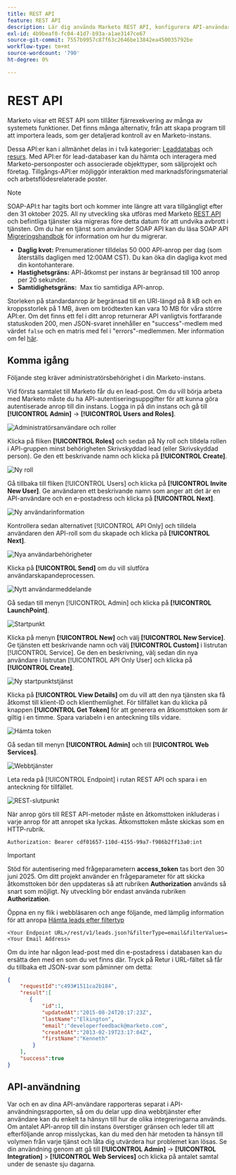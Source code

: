 ```yaml
---
title: REST API
feature: REST API
description: Lär dig använda Marketo REST API, konfigurera API-användare och LaunchPoint, visa kvoter och begränsningar, autentisera med auktoriseringshuvud och hämta leads.
exl-id: 4b9beaf0-fc04-41d7-b93a-a1ae3147ce67
source-git-commit: 7557b9957c87f63c2646be13842ea450035792be
workflow-type: tm+mt
source-wordcount: '790'
ht-degree: 0%

---
```


# REST API

Marketo visar ett REST API som tillåter fjärrexekvering av många av systemets funktioner. Det finns många alternativ, från att skapa program till att importera leads, som ger detaljerad kontroll av en Marketo-instans.

Dessa API:er kan i allmänhet delas in i två kategorier: [Leaddatabas](https://developer.adobe.com/marketo-apis/api/mapi/) och [resurs](https://developer.adobe.com/marketo-apis/api/asset/). Med API:er för lead-databaser kan du hämta och interagera med Marketo-personposter och associerade objekttyper, som säljprojekt och företag. Tillgångs-API:er möjliggör interaktion med marknadsföringsmaterial och arbetsflödesrelaterade poster.

>[!NOTE]
>SOAP-API:t har tagits bort och kommer inte längre att vara tillgängligt efter den 31 oktober 2025. All ny utveckling ska utföras med Marketo [REST API](./rest-api.md) och befintliga tjänster ska migreras före detta datum för att undvika avbrott i tjänsten. Om du har en tjänst som använder SOAP API kan du läsa SOAP API [Migreringshandbok](../soap-api/migration.md) för information om hur du migrerar.
>

- **Daglig kvot:** Prenumerationer tilldelas 50 000 API-anrop per dag (som återställs dagligen med 12:00AM CST). Du kan öka din dagliga kvot med din kontohanterare.
- **Hastighetsgräns:** API-åtkomst per instans är begränsad till 100 anrop per 20 sekunder.
- **Samtidighetsgräns:**  Max tio samtidiga API-anrop.

Storleken på standardanrop är begränsad till en URI-längd på 8 kB och en kroppsstorlek på 1 MB, även om brödtexten kan vara 10 MB för våra större API:er. Om det finns ett fel i ditt anrop returnerar API vanligtvis fortfarande statuskoden 200, men JSON-svaret innehåller en &quot;success&quot;-medlem med värdet `false` och en matris med fel i &quot;errors&quot;-medlemmen. Mer information om fel [här](error-codes.md).

## Komma igång

Följande steg kräver administratörsbehörighet i din Marketo-instans.

Vid första samtalet till Marketo får du en lead-post. Om du vill börja arbeta med Marketo måste du ha API-autentiseringsuppgifter för att kunna göra autentiserade anrop till din instans. Logga in på din instans och gå till **[!UICONTROL Admin]** -> **[!UICONTROL Users and Roles]**.

![Administratörsanvändare och roller](assets/admin-users-and-roles.png)

Klicka på fliken **[!UICONTROL Roles]** och sedan på Ny roll och tilldela rollen i API-gruppen minst behörigheten Skrivskyddad lead (eller Skrivskyddad person). Ge den ett beskrivande namn och klicka på **[!UICONTROL Create]**.

![Ny roll](assets/new-role.png)

Gå tillbaka till fliken [!UICONTROL Users] och klicka på **[!UICONTROL Invite New User]**. Ge användaren ett beskrivande namn som anger att det är en API-användare och en e-postadress och klicka på **[!UICONTROL Next]**.

![Ny användarinformation](assets/new-user-info.png)

Kontrollera sedan alternativet [!UICONTROL API Only] och tilldela användaren den API-roll som du skapade och klicka på **[!UICONTROL Next]**.

![Nya användarbehörigheter](assets/new-user-permissions.png)

Klicka på **[!UICONTROL Send]** om du vill slutföra användarskapandeprocessen.

![Nytt användarmeddelande](assets/new-user-message.png)

Gå sedan till menyn [!UICONTROL Admin] och klicka på **[!UICONTROL LaunchPoint]**.

![Startpunkt](assets/admin-launchpoint.png)

Klicka på menyn **[!UICONTROL New]** och välj **[!UICONTROL New Service]**. Ge tjänsten ett beskrivande namn och välj **[!UICONTROL Custom]** i listrutan [!UICONTROL Service]. Ge den en beskrivning, välj sedan din nya användare i listrutan [!UICONTROL API Only User] och klicka på **[!UICONTROL Create]**.

![Ny startpunktstjänst](assets/admin-launchpoint-new-service.png)

Klicka på **[!UICONTROL View Details]** om du vill att den nya tjänsten ska få åtkomst till klient-ID och klienthemlighet. För tillfället kan du klicka på knappen **[!UICONTROL Get Token]** för att generera en åtkomsttoken som är giltig i en timme. Spara variabeln i en anteckning tills vidare.

![Hämta token](assets/get-token.png)

Gå sedan till menyn **[!UICONTROL Admin]** och till **[!UICONTROL Web Services]**.

![Webbtjänster](assets/admin-web-services.png)

Leta reda på [!UICONTROL Endpoint] i rutan REST API och spara i en anteckning för tillfället.

![REST-slutpunkt](assets/admin-web-services-rest-endpoint-1.png)

När anrop görs till REST API-metoder måste en åtkomsttoken inkluderas i varje anrop för att anropet ska lyckas. Åtkomsttoken måste skickas som en HTTP-rubrik.

```
Authorization: Bearer cdf01657-110d-4155-99a7-f986b2ff13a0:int
```

>[!IMPORTANT]
>
>Stöd för autentisering med frågeparametern **access_token** tas bort den 30 juni 2025. Om ditt projekt använder en frågeparameter för att skicka åtkomsttoken bör den uppdateras så att rubriken **Authorization** används så snart som möjligt. Ny utveckling bör endast använda rubriken **Authorization**.

Öppna en ny flik i webbläsaren och ange följande, med lämplig information för att anropa [Hämta leads efter filtertyp](https://developer.adobe.com/marketo-apis/api/mapi/#tag/Leads/operation/getLeadsByFilterUsingGET)

```
<Your Endpoint URL>/rest/v1/leads.json?&filterType=email&filterValues=<Your Email Address>
```

Om du inte har någon lead-post med din e-postadress i databasen kan du ersätta den med en som du vet finns där. Tryck på Retur i URL-fältet så får du tillbaka ett JSON-svar som påminner om detta:

```json
{
    "requestId":"c493#1511ca2b184",
    "result":[
       {
           "id":1,
           "updatedAt":"2015-08-24T20:17:23Z",
           "lastName":"Elkington",
           "email":"developerfeedback@marketo.com",
           "createdAt":"2013-02-19T23:17:04Z",
           "firstName":"Kenneth"
        }
    ],
    "success":true
}
```

## API-användning

Var och en av dina API-användare rapporteras separat i API-användningsrapporten, så om du delar upp dina webbtjänster efter användare kan du enkelt ta hänsyn till hur de olika integreringarna används. Om antalet API-anrop till din instans överstiger gränsen och leder till att efterföljande anrop misslyckas, kan du med den här metoden ta hänsyn till volymen från varje tjänst och låta dig utvärdera hur problemet kan lösas. Se din användning genom att gå till **[!UICONTROL Admin]** -> **[!UICONTROL Integration]** > **[!UICONTROL Web Services]** och klicka på antalet samtal under de senaste sju dagarna.

